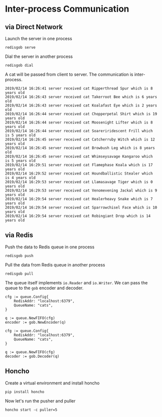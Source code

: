 # Inter-process Communication

## via Direct Network

Launch the server in one process

    redisgob serve

Dial the server in another process

    redisgob dial

A cat will be passed from client to server. The communication is inter-process.

```text
2019/02/14 16:26:41 server received cat Ripperthread Spur which is 8 years old
2019/02/14 16:26:43 server received cat Takerroot Bee which is 6 years old
2019/02/14 16:26:43 server received cat Koalafast Eye which is 2 years old
2019/02/14 16:26:44 server received cat Chopperpetal Shirt which is 19 years old
2019/02/14 16:26:44 server received cat Moosenight Lifter which is 8 years old
2019/02/14 16:26:44 server received cat Soareriridescent Frill which is 5 years old
2019/02/14 16:26:45 server received cat Catcherruby Witch which is 12 years old
2019/02/14 16:26:45 server received cat Browbush Leg which is 8 years old
2019/02/14 16:26:45 server received cat Whimseysavage Kangaroo which is 5 years old
2019/02/14 16:29:51 server received cat Flamephase Koala which is 17 years old
2019/02/14 16:29:52 server received cat Houndballistic Stealer which is 4 years old
2019/02/14 16:29:53 server received cat Llamasavage Tiger which is 0 years old
2019/02/14 16:29:53 server received cat Venomevening Jackal which is 9 years old
2019/02/14 16:29:54 server received cat Healerheavy Snake which is 7 years old
2019/02/14 16:29:54 server received cat Sparrowchisel Face which is 10 years old
2019/02/14 16:29:54 server received cat Robingiant Drop which is 14 years old
```

## via Redis

Push the data to Redis queue in one process

    redisgob push

Pull the data from Redis queue in another process

    redisgob pull

The queue itself implements `io.Reader` and `io.Writer`. We can pass the queue to the `gob` encoder
and decoder.

```golang
cfg := queue.Config{
    RedisAddr: "localhost:6379",
    QueueName: "cats",
}

q := queue.NewFIFO(cfg)
encoder := gob.NewEncoder(q)
```

```golang
cfg := queue.Config{
    RedisAddr: "localhost:6379",
    QueueName: "cats",
}

q := queue.NewFIFO(cfg)
decoder := gob.Decoder(q)
```

## Honcho

Create a virtual environment and install honcho

    pip install honcho

Now let's run the pusher and puller

    honcho start -c puller=5
